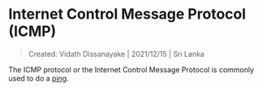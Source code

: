 # Internet Control Message Protocol (ICMP)

> Created: Vidath Dissanayake | 2021/12/15 | Sri Lanka

The ICMP protocol or the Internet Control Message Protocol is commonly used to do a [ping](../../../tools/networking/ping.md).